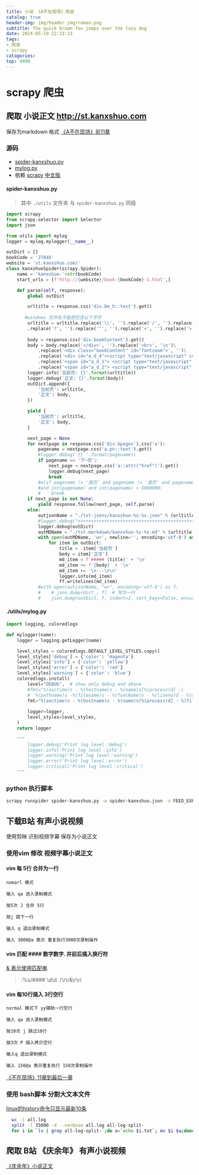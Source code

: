```yaml
---
title: 小说 《A不在现场》爬虫
catalog: true
header-img: img/header_img/roman.png
subtitle: The quick brown fox jumps over the lazy dog
date: 2024-05-19 22:33:13
tags:
- 爬虫
- scrapy
catagories:
top: 9999
---
```


# scrapy 爬虫

## 爬取 小说正文 http://st.kanxshuo.com

保存为markdown 格式 [《A不在现场》前11章](kanxshuo-他不在现场-苏格拉夫顿-27846.txt)

### 源码

- [spider-kanxshuo.py](spider-kanxshuo.py) 
- [mylog.py](./utils/mylog.py)
- 依赖 [scrapy](https://docs.scrapy.org/en/latest/) [中文版](https://scrapy-16.readthedocs.io/zh-cn/)

#### spider-kanxshuo.py

> 其中 `./utils` 文件夹 与 `spider-kanxshuo.py` 同级

```py
import scrapy
from scrapy.selector import Selector
import json

from utils import mylog
logger = mylog.mylogger(__name__)

outDict = []
bookCode = '27846'
website = 'st.kanxshuo.com/'
class kanxshuoSpider(scrapy.Spider):
    name = 'kanxshuo-'+str(bookCode)
    start_urls = [f'http://{website}/book-{bookCode}-1.html',]

    def parse(self, response):
        global outDict

        urltitle = response.css('div.bm_h::text').get()       
        
       #windows 文件名不能把包含以下字符
        urltitle = urltitle.replace('\\', '').replace('/', '').replace(':', '').replace('*', '')\
        .replace('?', '').replace('"', '').replace('<', '').replace('>', '').replace('|', '').replace('<br>', '')
        
        body = response.css('div.bookContent').get()
        body = body.replace('</div>', '').replace('<br>', '\n')\
            .replace('<div class="bookContent" id="fontzoom">', '')\
            .replace('<div id="a_d_4"><script type="text/javascript" src="/skin/a_728.js"></script>','')\
            .replace('<span id="a_d_1"> <script type="text/javascript" src="/skin/a_336.js"></script> </span>', '')\
            .replace('<span id="a_d_2"> <script type="text/javascript" src="/skin/a_728.js"></script> </span>', '')
        logger.info('当前页: {}'.format(urltitle))
        logger.debug('正文: {}'.format(body))
        outDict.append({
            '当前页': urltitle,
            '正文': body,
        })

        yield {
            '当前页': urltitle,
            '正文': body,
        }

        next_page = None
        for nextpage in response.css('div.bpages').css('a'):
            pagename = nextpage.css('a.pn::text').get()
            #logger.debug('{} '.format(pagename))
            if pagename == '下─页':
                next_page = nextpage.css('a::attr("href")').get()
                logger.debug(next_page)
                break
            #elif pagename != '尾页' and pagename != '首页' and pagename != '上一页' \
            #and int(pagename) and int(pagename) > 5000000:
            #    break
        if next_page is not None:
            yield response.follow(next_page, self.parse)
        else:
            outjsonName = "./txt-jsons/kanxshuo-%s-%s.json" % (urltitle, bookCode)
            #logger.debug("+++++++++++++++++++++++++++++++++++++++++++++++++++++++++++++++++++++++++++++++++++++++++++++")
            logger.debug(outDict)
            outMDName = "./txt-markdown/kanxshuo-%s-%s.md" % (urltitle, bookCode)
            with open(outMDName, 'w+', newline='', encoding='utf-8') as ff:
                for item in outDict:
                    title =  item['当前页']
                    body = item['正文']
                    md_item = f'##### {title}' + '\n'
                    md_item += f'{body}' + '\n'
                    md_item += '\n---\n\n'
                    logger.info(md_item)
                    ff.writelines(md_item)
            #with open(outjsonName, "w+", encoding='utf-8') as f:
            #    # json.dump(dict_, f)  # 写为一行
            #    json.dump(outDict, f, indent=2, sort_keys=False, ensure_ascii=False)  # 写为多行
```

#### ./utils/mylog.py

```py
import logging, coloredlogs

def mylogger(name):
    logger = logging.getLogger(name)

    level_styles = coloredlogs.DEFAULT_LEVEL_STYLES.copy()
    level_styles['debug'] = {'color': 'magenta'}
    level_styles['info'] = {'color': 'yellow'}
    level_styles['error'] = {'color': 'red'}
    level_styles['warning'] = {'color': 'blue'}
    coloredlogs.install(
        level="DEBUG",  # show only debug and above
        #fmt="%(asctime)s - %(hostname)s - %(name)s[%(process)d] -\
        #  %(pathname)s -%(filename)s - %(funcName)s - %(lineno)d - %(module)s - %(levelname)s - %(message)s",
        fmt="%(asctime)s - %(hostname)s - %(name)s[%(process)d] - %(filename)s::%(funcName)s::%(lineno)d - %(levelname)s - %(message)s",
 
        logger=logger,
        level_styles=level_styles,
    )
    return logger

    """
        logger.debug('Print log level：debug')
        logger.info('Print log level：info')
        logger.warning('Print log level：warning')
        logger.error('Print log level：error')
        logger.critical('Print log level：critical')
    """
```

### python 执行脚本

```sh
scrapy runspider spider-kanxshuo.py -o spider-kanxshuo.json -s FEED_EXPORT_ENCODING=UTF-8 -s LOG_FILE=spider-kanxshuo.log
```

## 下载B站 有声小说视频

使用剪映 识别视频字幕 保存为小说正文

### 使用vim 修改 视频字幕小说正文

#### vim 每 5行 合并为一行

```
nomarl 模式

输入 qa 进入录制模式

按5次 J 合并 5行

按j 跳下一行 

输入 q 退出录制模式

输入 3000@a 表示 重复执行3000次录制操作
```

#### vim 匹配 #### 数字数字. 并前后插入换行符

[& 表示使用匹配串](https://zhuanlan.zhihu.com/p/346058975)

> :%s/#### \d\d. /\r\r&\r\r\/
>

#### vim 每10行插入 3行空行

```
normal 模式下 yy辅助一行空行

输入 qa 进入录制模式

按10次 j 跳过10行

按3次 P 插入拷贝空行

输入q 退出录制模式

输入 150@a 表示重复执行 150次录制操作
```
[《不在现场》11章到最后一章](《不在现场》11章到最后一章.txt)

### 使用 bash脚本 分割大文本文件
[linux的history命令只显示最新10条](https://blog.csdn.net/u013541707/article/details/107359727)
```bash
  wc -l all.log
  split -l 35000 -d --verbose all.log all-log-split-
  for i in `ls | grep all-log-split-`;do a=`echo $i.txt`; mv $i $a;done
```

## 爬取 B站 《庆余年》 有声小说视频

[《庆余年》小说正文](《庆余年》_qinkan.net.txt)